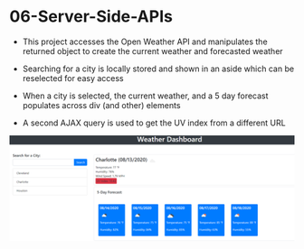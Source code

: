# 06-Server-Side-APIs

* This project accesses the Open Weather API and manipulates the returned object to create the current weather and forecasted weather

* Searching for a city is locally stored and shown in an aside which can be reselected for easy access

* When a city is selected, the current weather, and a 5 day forecast populates across div (and other) elements

* A second AJAX query is used to get the UV index from a different URL

![Product](./assets/images/app.png)